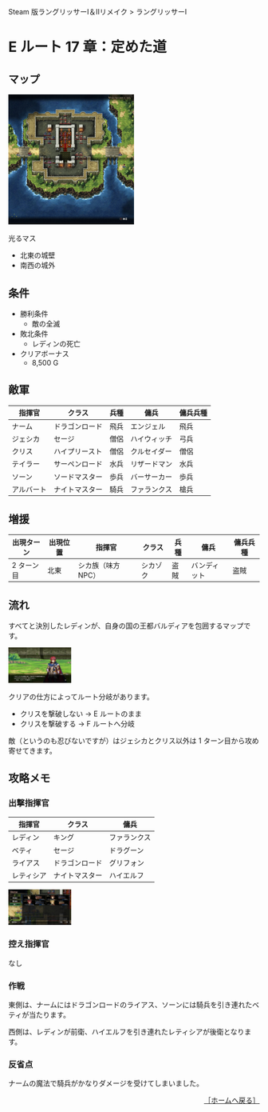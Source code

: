 Steam 版ラングリッサーⅠ＆Ⅱリメイク > ラングリッサーⅠ

# E ルート 17 章：定めた道

## マップ

<div>
  <img src="../images/Chapter17E/Map17E.jpg" width="50%">
</div>

光るマス
- 北東の城壁
- 南西の城外

## 条件

- 勝利条件
    - 敵の全滅
- 敗北条件
    - レディンの死亡
- クリアボーナス
    - 8,500 G

## 敵軍

|指揮官|クラス|兵種|傭兵|傭兵兵種|
|---|---|---|---|---|
|ナーム|ドラゴンロード|飛兵|エンジェル|飛兵|
|ジェシカ|セージ|僧侶|ハイウィッチ|弓兵|
|クリス|ハイプリースト|僧侶|クルセイダー|僧侶|
|テイラー|サーペンロード|水兵|リザードマン|水兵|
|ソーン|ソードマスター|歩兵|バーサーカー|歩兵|
|アルバート|ナイトマスター|騎兵|ファランクス|槍兵|

## 増援

|出現ターン|出現位置|指揮官|クラス|兵種|傭兵|傭兵兵種|
|---|---|---|---|---|---|---|
|2 ターン目|北東|シカ族（味方 NPC）|シカゾク|盗賊|バンディット|盗賊|

## 流れ

すべてと決別したレディンが、自身の国の王都バルディアを包囲するマップです。
<div>
  <img src="../images/Chapter17E/Ledin.jpg" width="25%">
</div>

クリアの仕方によってルート分岐があります。
- クリスを撃破しない → E ルートのまま
- クリスを撃破する → F ルートへ分岐

敵（というのも忍びないですが）はジェシカとクリス以外は 1 ターン目から攻め寄せてきます。

## 攻略メモ

### 出撃指揮官

|指揮官|クラス|傭兵|
|---|---|---|
|レディン|キング|ファランクス|
|ベティ|セージ|ドラグーン|
|ライアス|ドラゴンロード|グリフォン|
|レティシア|ナイトマスター|ハイエルフ|

<div>
  <img src="../images/Chapter17E/Organization.jpg" width="25%">
</div>

### 控え指揮官

なし

### 作戦

東側は、ナームにはドラゴンロードのライアス、ソーンには騎兵を引き連れたベティが当たります。

西側は、レディンが前衛、ハイエルフを引き連れたレティシアが後衛となります。

### 反省点

ナームの魔法で騎兵がかなりダメージを受けてしまいました。

<div align="right">
  <a href="../README.md">［ホームへ戻る］</a>
</div>

